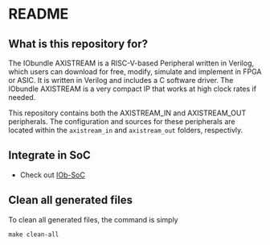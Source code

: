 # README #

## What is this repository for? ##

The IObundle AXISTREAM is a RISC-V-based Peripheral written in Verilog, which users
can download for free, modify, simulate and implement in FPGA or ASIC. It is
written in Verilog and includes a C software driver.  The IObundle AXISTREAM is a
very compact IP that works at high clock rates if needed. 

This repository contains both the AXISTREAM_IN and AXISTREAM_OUT peripherals.
The configuration and sources for these peripherals are located within the `axistream_in` and `axistream_out` folders, respectivly.

## Integrate in SoC ##

* Check out [IOb-SoC](https://github.com/IObundle/iob-soc)

## Clean all generated files ##
To clean all generated files, the command is simply
```
make clean-all
```
